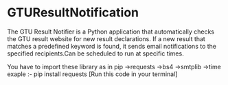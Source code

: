 # GTUResultNotification
The GTU Result Notifier is a Python application that automatically checks the GTU result website for new result declarations. If a new result that matches a predefined keyword is found, it sends email notifications to the specified recipients.Can be scheduled to run at specific times.

You have to import these library as in pip 
->requests
->bs4
->smtplib
->time
exaple :- pip install requests [Run this code in your terminal]
